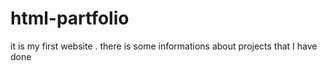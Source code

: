# html-partfolio
it is my first website . there is some informations about projects that I have done
